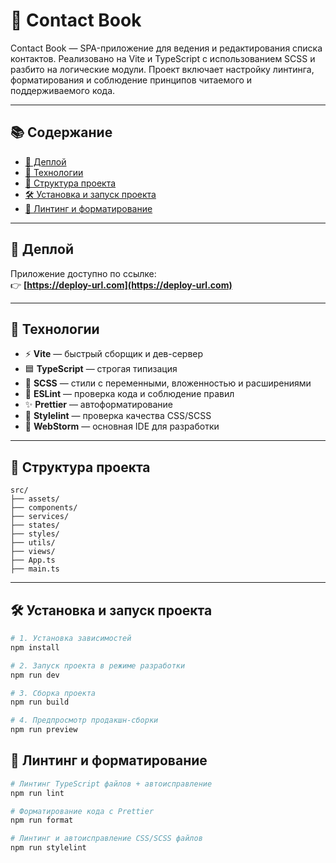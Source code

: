 # 📒 Contact Book

Contact Book — SPA-приложение для ведения и редактирования списка контактов. Реализовано на Vite и TypeScript с использованием SCSS и разбито на логические модули. Проект включает настройку линтинга, форматирования и соблюдение принципов читаемого и поддерживаемого кода.

---

## 📚 Содержание

- [🔗 Деплой](#-деплой)
- [🚀 Технологии](#-технологии)
- [📁 Структура проекта](#-структура-проекта)
- [🛠 Установка и запуск проекта](#-установка-и-запуск-проекта)
- [🧹 Линтинг и форматирование](#-линтинг-и-форматирование)

---

## 🔗 Деплой

Приложение доступно по ссылке:  
👉 **[https://deploy-url.com](https://deploy-url.com)**

---

## 🚀 Технологии

- ⚡ **Vite** — быстрый сборщик и дев-сервер
- 🟦 **TypeScript** — строгая типизация
- 🎨 **SCSS** — стили с переменными, вложенностью и расширениями
- 🧹 **ESLint** — проверка кода и соблюдение правил
- ✨ **Prettier** — автоформатирование
- 🎯 **Stylelint** — проверка качества CSS/SCSS
- 🧠 **WebStorm** — основная IDE для разработки

---

## 📁 Структура проекта

```
src/
├── assets/
├── components/
├── services/
├── states/
├── styles/
├── utils/
├── views/
├── App.ts
├── main.ts
```

---

## 🛠 Установка и запуск проекта

```bash
# 1. Установка зависимостей
npm install
```

```bash
# 2. Запуск проекта в режиме разработки
npm run dev
```

```bash
# 3. Сборка проекта
npm run build
```

```bash
# 4. Предпросмотр продакшн-сборки
npm run preview
```

## 🧹 Линтинг и форматирование

```bash
# Линтинг TypeScript файлов + автоисправление
npm run lint
```

```bash
# Форматирование кода с Prettier
npm run format
```

```bash
# Линтинг и автоисправление CSS/SCSS файлов
npm run stylelint
```
